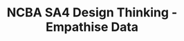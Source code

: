 ---
_db_id: 887
content_type: project
flavours:
- none
prerequisites:
  hard:
  - national-qualifications-framework/ncba/content/design-thinking-empathise
ready: true
submission_type: link
tags:
- docx
title: NCBA SA4 Design Thinking - Empathise Data
---